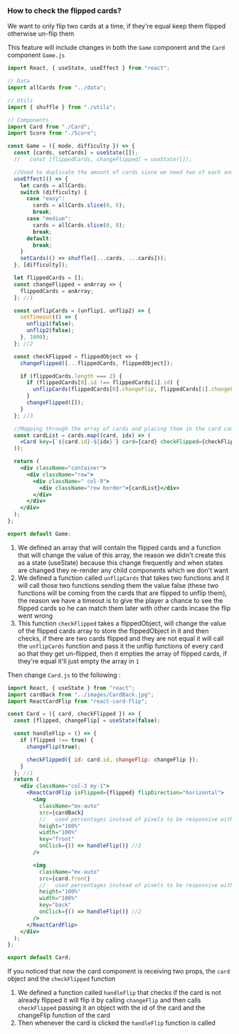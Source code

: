 ### How to check the flipped cards?

We want to only flip two cards at a time, if they're equal keep them flipped otherwise un-flip them

This feature will include changes in both the `Game` component and the `Card` component
`Game.js`

```jsx
import React, { useState, useEffect } from "react";

// Data
import allCards from "../data";

// Utils
import { shuffle } from "./utils";

// Components
import Card from "./Card";
import Score from "./Score";

const Game = ({ mode, difficulty }) => {
  const [cards, setCards] = useState([]);
  //   const [flippedCards, changeFlipped] = useState([]);

  //Used to duplicate the amount of cards since we need two of each and shuffle them using the function defined at the top
  useEffect(() => {
    let cards = allCards;
    switch (difficulty) {
      case "easy":
        cards = allCards.slice(0, 6);
        break;
      case "medium":
        cards = allCards.slice(0, 8);
        break;
      default:
        break;
    }
    setCards(() => shuffle([...cards, ...cards]));
  }, [difficulty]);

  let flippedCards = [];
  const changeFlipped = anArray => {
    flippedCards = anArray;
  }; //1

  const unflipCards = (unflip1, unflip2) => {
    setTimeout(() => {
      unflip1(false);
      unflip2(false);
    }, 1000);
  }; //2

  const checkFlipped = flippedObject => {
    changeFlipped([...flippedCards, flippedObject]);

    if (flippedCards.length === 2) {
      if (flippedCards[0].id !== flippedCards[1].id) {
        unflipCards(flippedCards[0].changeFlip, flippedCards[1].changeFlip);
      }
      changeFlipped([]);
    }
  }; //3

  //Mapping through the array of cards and placing them in the card component
  const cardList = cards.map((card, idx) => (
    <Card key={`${card.id}-${idx}`} card={card} checkFlipped={checkFlipped} /> //4
  ));

  return (
    <div className="container">
      <div className="row">
        <div className=" col-9">
          <div className="row border">{cardList}</div>
        </div>
      </div>
    </div>
  );
};

export default Game;
```

1. We defined an array that will contain the flipped cards and a function that will change the value of this array, the reason we didn't create this as a state (useState) because this change frequently and when states are changed they re-render any child components which we don't want
2. We defined a function called `unflipCards` that takes two functions and it will call those two functions sending them the value false (these two functions will be coming from the cards that are flipped to unflip them), the reason we have a timeout is to give the player a chance to see the flipped cards so he can match them later with other cards incase the flip went wrong
3. This function `checkFlipped` takes a flippedObject, will change the value of the flipped cards array to store the flippedObject in it and then checks, if there are two cards flipped and they are not equal it will call the `unflipCards` function and pass it the unflip functions of every card ao that they get un-flipped, then it empties the array of flipped cards, if they're equal it'll just empty the array in `1`

Then change `Card.js` to the following :

```jsx
import React, { useState } from "react";
import cardBack from "../images/CardBack.jpg";
import ReactCardFlip from "react-card-flip";

const Card = ({ card, checkFlipped }) => {
  const [flipped, changeFlip] = useState(false);

  const handleFlip = () => {
    if (flipped !== true) {
      changeFlip(true);

      checkFlipped({ id: card.id, changeFlip: changeFlip });
    }
  }; //1
  return (
    <div className="col-3 my-1">
      <ReactCardFlip isFlipped={flipped} flipDirection="horizontal">
        <img
          className="mx-auto"
          src={cardBack}
          //   used percentages instead of pixels to be responsive with the screen size
          height="100%"
          width="100%"
          key="front"
          onClick={() => handleFlip()} //2
        />

        <img
          className="mx-auto"
          src={card.front}
          //   used percentages instead of pixels to be responsive with the screen size
          height="100%"
          width="100%"
          key="back"
          onClick={() => handleFlip()} //2
        />
      </ReactCardFlip>
    </div>
  );
};

export default Card;
```

If you noticed that now the card component is receiving two props, the `card` object and the `checkFlipped` function

1. We defined a function called `handleFlip` that checks if the card is not already flipped it will flip it by calling `changeFlip` and then calls `checkFlipped` passing it an object with the id of the card and the changeFlip function of the card
2. Then whenever the card is clicked the `handleFlip` function is called
